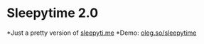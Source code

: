 Sleepytime 2.0
==========

*Just a pretty version of [sleepyti.me](http://sleepyti.me)
*Demo: [oleg.so/sleepytime](http://oleg.so/sleepyti.me)
